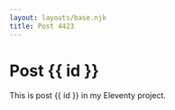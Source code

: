 ```yaml
---
layout: layouts/base.njk
title: Post 4423
---
```


# Post {{ id }}

This is post {{ id }} in my Eleventy project.
